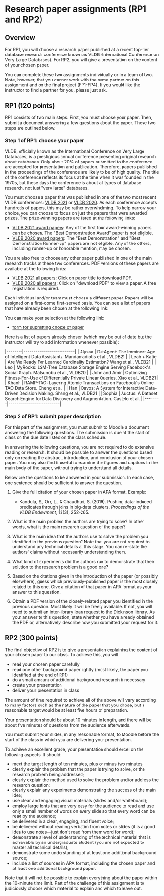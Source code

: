 # Research paper assignments (RP1 and RP2)

## Overview

For RP1, you will choose a research paper published at a recent top-tier
database research conference known as VLDB (International Conference
on Very Large Databases). For RP2, you will give a presentation on the content
of your chosen paper.

You can complete these two assignments individually or in a team of
two. Note, however, that you cannot work with the same partner on this
assignment and on the final project (FP1-FP4). If you would like the
instructor to find a partner for you, please just ask.

## RP1 (120 points)

RP1 consists of two main steps. First, you must choose your
paper. Then, submit a document answering a few questions about the
paper. These two steps are outlined below.

### Step 1 of RP1: choose your paper

VLDB, officially known as the International Conference on Very Large
Databases, is a prestigious annual conference presenting original
research about databases. Only about 20% of papers submitted to the
conference are accepted for presentation and publication. Therefore,
papers published in the proceedings of the conference are likely to be
of high quality. The title of the conference reflects its focus at the
time when it was founded in the 1970s, but these days the conference
is about all types of database research, not just "very large"
databases.

You must choose a paper that was published in one of the two most
recent VLDB conferences: [VLDB 2021](http://vldb.org/2021/) or [VLDB
2020](https://vldb2020.org/). As each conference accepts hundreds of
papers, this may be rather overwhelming. To help narrow your choice,
you can choose to focus on just the papers that were awarded
prizes. The prize-winning papers are listed at the following links:

* [VLDB 2021 award papers](https://vldb.org/2021/?conference-awards):
  Any of the first four award-winning papers can be chosen. The "Best
  Demonstration Award" paper is not eligible.
* [VLDB 2020 award
  papers](https://vldb2020.org/vldb-2020-awards.html): The "Best
  Demonstration" and "Best Demonstration Runner-up" papers are not
  eligible. Any of the others, including runner-up or honorable
  mention, may be chosen.

You are also free to choose any other paper published in one of the
main research tracks at these two conferences. PDF versions of these
papers are available at the following links:

* [VLDB 2021 all papers](http://vldb.org/pvldb/vol14-volume-info/):
  Click on paper title to download PDF.
* [VLDB 2020 all papers](https://vldb2020.org/program_flat.html):
  Click on "download PDF" to view a paper. A free registration is
  required.
  
Each individual and/or team must choose a different paper. Papers will
be assigned on a first-come first-served basis. You can see a list of
papers that have already been chosen at the following link:

You can make your selection at the following link:

* [form for submitting choice of paper](https://forms.office.com/Pages/ResponsePage.aspx?id=VbAyYrl2E0ybiLVirn22-2zFL4dI9oNMmoALudp-AK9UMVc3S1JQSlJIRU01RU5TRFdHOVlJQlJVVS4u)

Here is a list of papers already chosen (which may be out of date but
the instructor will try to add information whenever possible):


|--------|--------------------------|
| Alyssa | DatAgent: The Imminent Age of Intelligent Data Assistants. Mandamadiotis et al., VLDB21 |
| Leah + Katie | Are We Ready For Learned Cardinality Estimation? Wang et al., VLDB21   |
| Leo | MyRocks: LSM-Tree Database Storage Engine Serving Facebook's Social Graph. Matsunobu et al., VLDB20  |
| John and Amir | Optimizing Fitness-For-Use of Differentially Private Linear Queries. Xiao et al., VLDB21  |
| Khanh | RAMP-TAO: Layering Atomic Transactions on Facebook's Online TAO Data Store. Cheng et al.  |
| Han | Davos: A System for Interactive Data-Driven Decision Making. Shang et al., VLDB21  |
| Sophia | Auctus: A Dataset Search Engine for Data Discovery and Augmentation. Castelo et al.  |
|--------|--------------------------|


### Step 2 of RP1: submit paper description

For this part of the assignment, you must submit to Moodle a document
answering the following questions. The submission is due at the start
of class on the due date listed on the class schedule.

In answering the following questions, you are not required to do
extensive reading or research. It should be possible to answer the
questions based only on reading the abstract, introduction, and
conclusion of your chosen paper. You may also find it useful to
examine the figures and captions in the main body of the paper,
without trying to understand all details.

Below are the questions to be answered in your submission. In each
case, one sentence should be sufficient to answer the question.

1. Give the full citation of your chosen paper in APA
   format. Example: 
   * Kandula, S., Orr, L., & Chaudhuri, S. (2019). Pushing
     data-induced predicates through joins in big-data
     clusters. _Proceedings of the VLDB Endowment_, 13(3), 252-265.

1. What is the main problem the authors are trying to solve? In other
   words, what is the main research question of the paper?
   
1. What is the main idea that the authors use to solve the problem you
   identified in the previous question? Note that you are not required
   to understand any technical details at this stage. You can re-state
   the authors' claims without necessarily understanding them.
   
1. What kind of experiments did the authors run to demonstrate that
   their solution to the research problem is a good one?
   
1. Based on the citations given in the introduction of the paper (or
   possibly elsewhere), guess which previously-published paper is the
   most closely related to this one. Give a citation of that paper in
   APA format as your answer to this question.
   
1. Obtain a PDF version of the closely-related paper you identified in
   the previous question. Most likely it will be freely available. If
   not, you will need to submit an inter-library loan request to the
   Dickinson library. As your answer to this question, state whether
   you have already obtained the PDF or, alternatively, describe how
   you submitted your request for it.


## RP2 (300 points)

The final objective of RP2 is to give a presentation explaining the
content of your chosen paper to our class. To achieve this, you will

* read your chosen paper carefully
* read one other background paper lightly (most likely, the paper you
  identified at the end of RP1)
* do a small amount of additional background research if necessary
* create your presentation
* deliver your presentation in class

The amount of time required to achieve all of the above will vary
according to many factors such as the nature of the paper that you
chose, but a reasonable target would be at least five hours of
preparation.

Your presentation should be about 10 minutes in length, and there will
be about five minutes of questions from the audience afterwards.

You must submit your slides, in any reasonable format, to Moodle
before the start of the class in which you are delivering your
presentation.

To achieve an excellent grade, your presentation should excel on the
following aspects. It should:

* meet the target length of ten minutes, plus or minus two minutes;
* clearly explain the problem that the paper is trying to solve, or
  the research problem being addressed;
* clearly explain the method used to solve the problem and/or address
  the research question;
* clearly explain any experiments demonstrating the success of the
  main idea;
* use clear and engaging visual materials (slides and/or whiteboard);
* employ large fonts that are very easy for the audience to read and
  use only a small number of words on every slide so that every word
  can be read by the audience;
* be delivered in a clear, engaging, and fluent voice;
* be delivered without reading verbatim from notes or slides (it is a
  good idea to use notes&mdash;just don't read from them word for
  word);
* demonstrate a level of understanding of the technical material that
  is achievable by an undergraduate student (you are not expected to
  master all technical details);
* demonstrate some understanding of at least one additional background
  source;
* include a list of sources in APA format, including the chosen paper
  and at least one additional background paper.

Note that it will not be possible to explain everything about the
paper within the 10-minute time limit. Part of the challenge of this
assignment is to judiciously choose which material to explain and
which to leave out.
